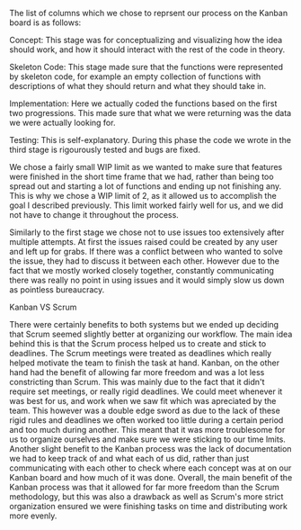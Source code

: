 The list of columns which we  chose to reprsent our process on the Kanban board is as follows:

Concept: This stage was for conceptualizing and visualizing how the idea should work, and how it should interact with the rest of the code in theory.

Skeleton Code: This stage made sure that the functions were represented by skeleton code, for example an empty collection of functions with descriptions of what they should return and what they should take in. 

Implementation: Here we actually coded the functions based on the first two progressions. This made sure that what we were returning was the data we were actually looking for.

Testing: This is self-explanatory. During this phase the code we wrote in the third stage is rigourously tested and bugs are fixed. 

We chose a fairly small WIP limit as we wanted to make sure that features were finished in the short time frame that we had, rather than being too spread out and starting a lot of functions and ending up not finishing any.
This is why we chose a WIP limit of 2, as it allowed us to accomplish the goal I described previously. This limit worked fairly well for us, and we did not have to change it throughout the process. 

Similarly to the first stage we chose not to use issues too extensively after multiple attempts. At first the issues raised could be created by any user and left up for grabs. If there was a conflict between who wanted
to solve the issue, they had to discuss it between each other. However due to the fact that we mostly worked closely together, constantly communicating there was really no point in using issues and it would simply slow us down 
as pointless bureaucracy. 

Kanban VS Scrum

There were certainly benefits to both systems but we ended up deciding that Scrum seemed slightly better at organizing our workflow. The main idea behind this is that the Scrum process helped us to create and stick to deadlines.
The Scrum meetings were treated as deadlines which really helped motivate the team to finish the task at hand. Kanban, on the other hand had the benefit of allowing far more freedom and was a lot less constricting than Scrum.
This was mainly due to the fact that it didn't require set meetings, or really rigid deadlines. We could meet whenever it was best for us, and work when we saw fit which was apreciated by the team. This however was a double edge
sword as due to the lack of these rigid rules and deadlines we often worked too little during a certain period and too much during another. This meant that it was more troublesome for us to organize ourselves and make sure we 
were sticking to our time lmits. Another slight benefit to the Kanban process was the lack of documentation we had to keep track of and what each of us did, rather than just communicating with each other to check where each 
concept was at on our Kanban board and how much of it was done. Overall, the main benefit of the Kanban process was that it allowed for far more freedom than the Scrum methodology, but this was also a drawback as well as Scrum's
more strict organization ensured we were finishing tasks on time and distributing work more evenly. 
